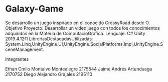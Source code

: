# Galaxy-Game
 Se desarrollo un juego inspirado en el conocido CrossyRoad desde O.
 Objetivo Proyecto:
 Desarrollar un video juego con todos los conocimientos adquiridos en la Materia de ComputacioGrafica.
 Lenguaje:
 C# Unity 2019.4.12f1
 LibreriasDestacadasUtilizadas:
 System.Linq,UnityEngine.UI,UnityEngine.SocialPlatforms.Impi,UnityEngine.SceneManagement. 

Integrantes

Ethan Cmilo Montalvo Montealegre 2175544
Jaime Andrés Artunduaga 2170752
Diego Alejandro Grajales 2195110
